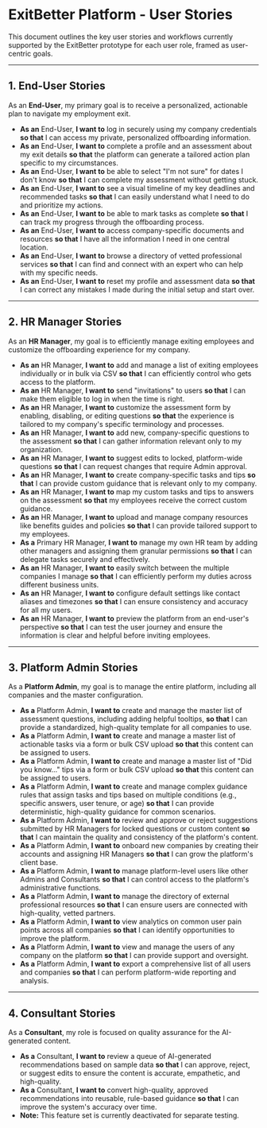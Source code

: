 # ExitBetter Platform - User Stories

This document outlines the key user stories and workflows currently supported by the ExitBetter prototype for each user role, framed as user-centric goals.

---

## 1. End-User Stories

As an **End-User**, my primary goal is to receive a personalized, actionable plan to navigate my employment exit.

*   **As an** End-User, **I want to** log in securely using my company credentials **so that** I can access my private, personalized offboarding information.
*   **As an** End-User, **I want to** complete a profile and an assessment about my exit details **so that** the platform can generate a tailored action plan specific to my circumstances.
*   **As an** End-User, **I want to** be able to select "I'm not sure" for dates I don't know **so that** I can complete my assessment without getting stuck.
*   **As an** End-User, **I want to** see a visual timeline of my key deadlines and recommended tasks **so that** I can easily understand what I need to do and prioritize my actions.
*   **As an** End-User, **I want to** be able to mark tasks as complete **so that** I can track my progress through the offboarding process.
*   **As an** End-User, **I want to** access company-specific documents and resources **so that** I have all the information I need in one central location.
*   **As an** End-User, **I want to** browse a directory of vetted professional services **so that** I can find and connect with an expert who can help with my specific needs.
*   **As an** End-User, **I want to** reset my profile and assessment data **so that** I can correct any mistakes I made during the initial setup and start over.

---

## 2. HR Manager Stories

As an **HR Manager**, my goal is to efficiently manage exiting employees and customize the offboarding experience for my company.

*   **As an** HR Manager, **I want to** add and manage a list of exiting employees individually or in bulk via CSV **so that** I can efficiently control who gets access to the platform.
*   **As an** HR Manager, **I want to** send "invitations" to users **so that** I can make them eligible to log in when the time is right.
*   **As an** HR Manager, **I want to** customize the assessment form by enabling, disabling, or editing questions **so that** the experience is tailored to my company's specific terminology and processes.
*   **As an** HR Manager, **I want to** add new, company-specific questions to the assessment **so that** I can gather information relevant only to my organization.
*   **As an** HR Manager, **I want to** suggest edits to locked, platform-wide questions **so that** I can request changes that require Admin approval.
*   **As an** HR Manager, **I want to** create company-specific tasks and tips **so that** I can provide custom guidance that is relevant only to my company.
*   **As an** HR Manager, **I want to** map my custom tasks and tips to answers on the assessment **so that** my employees receive the correct custom guidance.
*   **As an** HR Manager, **I want to** upload and manage company resources like benefits guides and policies **so that** I can provide tailored support to my employees.
*   **As a** Primary HR Manager, **I want to** manage my own HR team by adding other managers and assigning them granular permissions **so that** I can delegate tasks securely and effectively.
*   **As an** HR Manager, **I want to** easily switch between the multiple companies I manage **so that** I can efficiently perform my duties across different business units.
*   **As an** HR Manager, **I want to** configure default settings like contact aliases and timezones **so that** I can ensure consistency and accuracy for all my users.
*   **As an** HR Manager, **I want to** preview the platform from an end-user's perspective **so that** I can test the user journey and ensure the information is clear and helpful before inviting employees.

---

## 3. Platform Admin Stories

As a **Platform Admin**, my goal is to manage the entire platform, including all companies and the master configuration.

*   **As a** Platform Admin, **I want to** create and manage the master list of assessment questions, including adding helpful tooltips, **so that** I can provide a standardized, high-quality template for all companies to use.
*   **As a** Platform Admin, **I want to** create and manage a master list of actionable tasks via a form or bulk CSV upload **so that** this content can be assigned to users.
*   **As a** Platform Admin, **I want to** create and manage a master list of "Did you know..." tips via a form or bulk CSV upload **so that** this content can be assigned to users.
*   **As a** Platform Admin, **I want to** create and manage complex guidance rules that assign tasks and tips based on multiple conditions (e.g., specific answers, user tenure, or age) **so that** I can provide deterministic, high-quality guidance for common scenarios.
*   **As a** Platform Admin, **I want to** review and approve or reject suggestions submitted by HR Managers for locked questions or custom content **so that** I can maintain the quality and consistency of the platform's content.
*   **As a** Platform Admin, **I want to** onboard new companies by creating their accounts and assigning HR Managers **so that** I can grow the platform's client base.
*   **As a** Platform Admin, **I want to** manage platform-level users like other Admins and Consultants **so that** I can control access to the platform's administrative functions.
*   **As a** Platform Admin, **I want to** manage the directory of external professional resources **so that** I can ensure users are connected with high-quality, vetted partners.
*   **As a** Platform Admin, **I want to** view analytics on common user pain points across all companies **so that** I can identify opportunities to improve the platform.
*   **As a** Platform Admin, **I want to** view and manage the users of any company on the platform **so that** I can provide support and oversight.
*   **As a** Platform Admin, **I want to** export a comprehensive list of all users and companies **so that** I can perform platform-wide reporting and analysis.

---

## 4. Consultant Stories

As a **Consultant**, my role is focused on quality assurance for the AI-generated content.

*   **As a** Consultant, **I want to** review a queue of AI-generated recommendations based on sample data **so that** I can approve, reject, or suggest edits to ensure the content is accurate, empathetic, and high-quality.
*   **As a** Consultant, **I want to** convert high-quality, approved recommendations into reusable, rule-based guidance **so that** I can improve the system's accuracy over time.
*   **Note:** This feature set is currently deactivated for separate testing.

